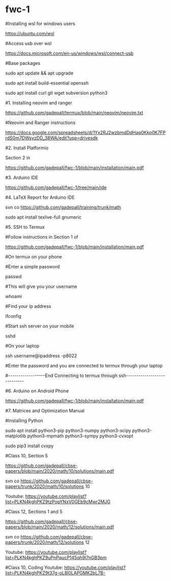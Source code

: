 # fwc-1

#Installing wsl for windows users

https://ubuntu.com/wsl

#Access usb over wsl

https://docs.microsoft.com/en-us/windows/wsl/connect-usb

#Base packages

sudo apt update && apt upgrade

sudo apt install build-essential openssh

sudo apt install curl git wget subversion python3  

#1.  Installing neovim and ranger

https://github.com/gadepall/termux/blob/main/neovim/neovim.txt

#Neovim and Ranger instructions

https://docs.google.com/spreadsheets/d/1Yx2RJ2wzbmdDdHaq0Kko0K7FPrdS0m7DWsyzDD_38WA/edit?usp=drivesdk


#2.  Install Platformio 

Section 2 in

https://github.com/gadepall/fwc-1/blob/main/installation/main.pdf

#3.  Arduino IDE

https://github.com/gadepall/fwc-1/tree/main/ide


#4.  LaTeX Report for Arduino IDE

svn co https://github.com/gadepall/training/trunk/math

sudo apt install texlive-full gnumeric

#5. SSH to Termux

#Follow instructions in Section 1 of 

https://github.com/gadepall/fwc-1/blob/main/installation/main.pdf

#On termux on your phone

#Enter a simple password

passwd

#This will give you your username

whoami

#Find your ip address

ifconfig 

#Start ssh server on your mobile 

sshd

#On your laptop

ssh username@ipaddress -p8022

#Enter the password and you are connected to termux through your laptop

#------------------End Connecting to termux through ssh----------------------------


#6.  Arduino on Android Phone

https://github.com/gadepall/fwc-1/blob/main/installation/main.pdf

#7.  Matrices and Optimization Manual

#Installing Python

sudo apt install python3-pip python3-numpy python3-scipy python3-matplotlib python3-mpmath python3-sympy python3-cvxopt

sudo pip3 install cvxpy

#Class 10, Section 5

https://github.com/gadepall/cbse-papers/blob/main/2020/math/10/solutions/main.pdf

svn co https://github.com/gadepall/cbse-papers/trunk/2020/math/10/solutions 10

Youtube: https://youtube.com/playlist?list=PLKN4kghPKZ9tzPopYNxV0GEb9cMwr2MJG

#Class 12, Sections 1 and 5

https://github.com/gadepall/cbse-papers/blob/main/2020/math/12/solutions/main.pdf

svn co https://github.com/gadepall/cbse-papers/trunk/2020/math/12/solutions 12

Youtube: https://youtube.com/playlist?list=PLKN4kghPKZ9uPnPqucP145qh9l7nGB3pm

#Class 10, Coding
Youtube: https://youtube.com/playlist?list=PLKN4kghPKZ9t37g-oL8l0LAPGMK2bL7B-

